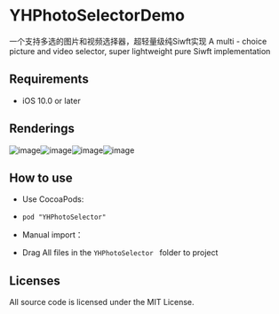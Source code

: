 # YHPhotoSelectorDemo
一个支持多选的图片和视频选择器，超轻量级纯Siwft实现     A multi - choice picture and video selector, super lightweight pure Siwft implementation

## Requirements
* iOS 10.0 or later

## <a id="Renderings"></a>Renderings

![image](https://user-images.githubusercontent.com/20283075/63070086-4b1b2280-bf4c-11e9-80dd-63e07ab5d684.png)![image](https://user-images.githubusercontent.com/20283075/63070090-4e161300-bf4c-11e9-9317-bee33ead764b.png)![image](https://user-images.githubusercontent.com/20283075/63070096-52423080-bf4c-11e9-9a6f-98656951b310.png)![image](https://user-images.githubusercontent.com/20283075/63070097-540bf400-bf4c-11e9-86b0-ffaa2e61f064.png)

## <a id="Howtouse"></a>How to use
* Use CocoaPods:
- `pod "YHPhotoSelector"`
* Manual import：
- Drag All files in the `YHPhotoSelector ` folder to project

## Licenses
All source code is licensed under the MIT License.
